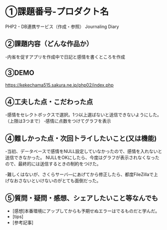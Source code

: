 # ①課題番号-プロダクト名
PHP2 - DB連携サービス（作成・参照）
Journaling Diary

## ②課題内容（どんな作品か）
-内省を促すアプリを作成中で日記と感情を書くところを作成

## ③DEMO
https://kekechama515.sakura.ne.jp/php02/index.php

## ④工夫した点・こだわった点

-感情をセレクトボックスで選択。1つ以上選ばないと送信できないようにした。（上限は3つまで）
‐感情に点数をつけてグラフを表示

## ④難しかった点・次回トライしたいこと(又は機能)

-当初、データベースで感情をNULL設定していなかったので、感情を入れないと送信できなかった。
 NULLをOKにしたら、今度はグラフが表示されなくなったので、最終的には送信するときの制約をつけた。

-難しくはないが、さくらサーバ―にあげてから修正したら、都度FileZillaで上げなおさないといけないのがとても面倒だった。

## ⑤質問・疑問・感想、シェアしたいこと等なんでも

- [感想]本番環境にアップしてからも予期せぬエラーはでるものだと学んだ。
- [tips]
- [参考記事]
